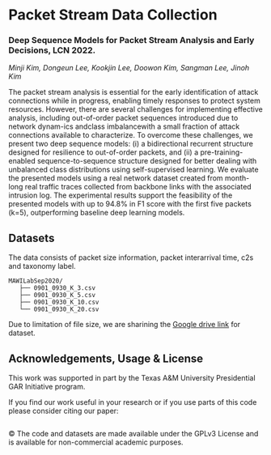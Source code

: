 # Packet Stream Data Collection

### Deep Sequence Models for Packet Stream Analysis and Early Decisions, LCN 2022.
*Minji Kim, Dongeun Lee, Kookjin Lee, Doowon Kim, Sangman Lee, Jinoh Kim*  

The packet stream analysis is essential for the early identification of attack connections while in progress, enabling timely responses to protect system resources. However, there are several challenges for implementing effective analysis, including out-of-order packet sequences introduced due to network dynam-ics andclass imbalancewith a small fraction of attack connections available to characterize. To overcome these challenges, we present two deep sequence models: (i) a bidirectional recurrent structure designed for resilience to out-of-order packets, and (ii) a pre-training-enabled sequence-to-sequence structure designed for better dealing with unbalanced class distributions using self-supervised learning. We evaluate the presented models using a real network dataset created from month-long real traffic traces collected from backbone links with the associated intrusion log. The experimental results support the feasibility of the presented models with up to 94.8% in F1 score with the first five packets (k=5), outperforming baseline deep learning models.

## Datasets
The data consists of packet size information, packet interarrival time, c2s and taxonomy label.

```
MAWILabSep2020/
   ├── 0901_0930_K_3.csv
   ├── 0901_0930_K_5.csv
   ├── 0901_0930_K_10.csv
   └── 0901_0930_K_20.csv
```
Due to limitation of file size, we are sharining the [Google drive link](https://drive.google.com/drive/folders/1iLoW97uCg3tirV0MdnYxqo9CveHMXmYW?usp=sharing
) for dataset.


## Acknowledgements, Usage & License

This work was supported in part by the Texas A&M University Presidential GAR Initiative program. 

If you find our work useful in your research or if you use parts of this code please consider citing our paper:
```
```

© The code and datasets are made available under the GPLv3 License and is available for non-commercial academic purposes.



